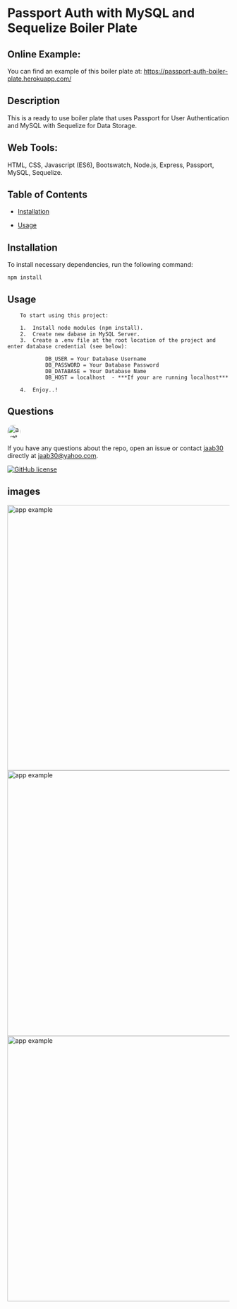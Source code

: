 
# Passport Auth with MySQL and Sequelize Boiler Plate

## Online Example:

You can find an example of this boiler plate at: https://passport-auth-boiler-plate.herokuapp.com/

## Description

This is a ready to use boiler plate that uses Passport for User Authentication and MySQL with Sequelize for Data Storage.

## Web Tools:

HTML, CSS, Javascript (ES6), Bootswatch, Node.js, Express, Passport, MySQL, Sequelize.

## Table of Contents 

* [Installation](#installation)

* [Usage](#usage)



## Installation

To install necessary dependencies, run the following command:

```
npm install
```

## Usage
``` 
    To start using this project: 

    1.  Install node modules (npm install). 
    2.  Create new dabase in MySQL Server. 
    3.  Create a .env file at the root location of the project and enter database credential (see below):
    
            DB_USER = Your Database Username
            DB_PASSWORD = Your Database Password
            DB_DATABASE = Your Database Name
            DB_HOST = localhost  - ***If your are running localhost***

    4.  Enjoy..!
``` 


## Questions

<img src="https://avatars0.githubusercontent.com/u/40499942?v=4" alt="avatar" style="border-radius: 16px" width="30" />

If you have any questions about the repo, open an issue or contact [jaab30](https://github.com/jaab30) directly at jaab30@yahoo.com.

[![GitHub license](https://img.shields.io/badge/license-MIT-blue.svg)](https://github.com/jaab30/passport-auth-with-mysql-and-sequelize-boiler-plate)


## images

<img src="https://user-images.githubusercontent.com/40499942/79766002-661d0e00-82f5-11ea-933f-f8b021c9ab44.jpg" alt="app example" width="600px"/>
<img src="https://user-images.githubusercontent.com/40499942/79766009-687f6800-82f5-11ea-9f9c-e41d4581bc05.jpg" alt="app example" width="600px"/>
<img src="https://user-images.githubusercontent.com/40499942/79766015-69b09500-82f5-11ea-957b-8d7b2505c189.jpg" alt="app example" width="600px"/>


